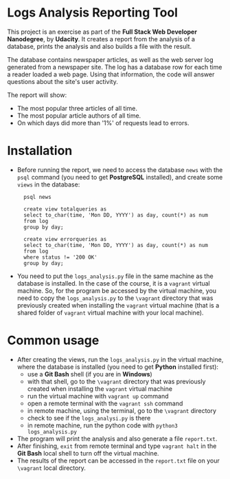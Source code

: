 # Logs Analysis Reporting Tool

This project is an exercise as part of the **Full Stack Web Developer Nanodegree**,
by **Udacity**. It creates a report from the analysis of a database, prints the analysis and also builds a file with the result.

The database contains newspaper articles, as well as the web server log generated from a newspaper site. The log has a database row for each time a reader loaded a web page. Using that information, the  code will answer questions about the site's user activity.

The report will show:
- The most popular three articles of all time.
- The most popular article authors of all time.
- On which days did more than '1%' of requests lead to errors.

# Installation

* Before running the report, we need to access the database `news` with the
`psql` command (you need to get **PostgreSQL** installed), and create some `views`
 in the database:

        psql news

        create view totalqueries as
        select to_char(time, 'Mon DD, YYYY') as day, count(*) as num
        from log
        group by day;

        create view errorqueries as
        select to_char(time, 'Mon DD, YYYY') as day, count(*) as num
        from log
        where status != '200 OK'
        group by day;    

* You need to put the `logs_analysis.py` file in the same machine as the database is installed.
In the case of the course, it is a `vagrant` virtual machine. So, for the program be accessed by the virtual machine, you need to copy the `logs_analysis.py` to the `\vagrant` directory that was previously created when installing the `vagrant` virtual machine (that is a shared folder of `vagrant` virtual machine with your local machine).


# Common usage

* After creating the views, run the `logs_analysis.py` in the virtual machine, where the database is installed (you need to get **Python** installed first):
  - use a **Git Bash** shell (if you are in **Windows**)
  - with that shell, go to the `\vagrant` directory that was previously created when installing the `vagrant` virtual machine
  - run the virtual machine with `vagrant up` command
  - open a remote terminal with the `vagrant ssh` command
  - in remote machine, using the terminal, go to the `\vagrant` directory
  - check to see if the `logs_analysi.py` is there
  - in remote machine, run the python code with `python3 logs_analysis.py`
* The program will print the analysis and also generate a file `report.txt`.
* After finishing, `exit` from remote terminal and type `vagrant halt` in the **Git Bash** local shell to turn off the virtual machine.
* The results of the report can be accessed in the `report.txt` file on your `\vagrant` local directory.
